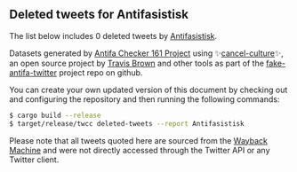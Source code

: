 ## Deleted tweets for Antifasistisk

The list below includes 0 deleted tweets by
[Antifasistisk](https://twitter.com/Antifasistisk).



Datasets generated by [Antifa Checker 161 Project](https://twitter.com/antifacheck161) using ✨[cancel-culture](https://github.com/travisbrown/cancel-culture)✨, an open source project by 
[Travis Brown](https://twitter.com/travisbrown) and other tools as part of the 
[fake-antifa-twitter](https://github.com/antifacheck161/fake-antifa-twitter) project repo on github.

You can create your own updated version of this document by checking out and configuring the
repository and then running the following commands:

```bash
$ cargo build --release
$ target/release/twcc deleted-tweets --report Antifasistisk
```

Please note that all tweets quoted here are sourced from the
[Wayback Machine](https://web.archive.org) and were not directly accessed through the Twitter API or
any Twitter client.

